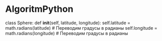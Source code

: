 # AlgoritmPython
class Sphere:
    def __init__(self, latitude, longitude):
        self.latitude = math.radians(latitude)  # Переводим градусы в радианы
        self.longitude = math.radians(longitude)  # Переводим градусы в радианы
